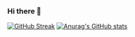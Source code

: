 ### Hi there 👋
[![GitHub Streak](https://github-readme-streak-stats.herokuapp.com?user=ambalikajaiswal&theme=dark)](https://git.io/streak-stats)
[![Anurag's GitHub stats](https://github-readme-stats.vercel.app/api?username=ambalikajaiswal)](https://github.com/anuraghazra/github-readme-stats)



<!--
**ambalikajaiswal/ambalikajaiswal** is a ✨ _special_ ✨ repository because its `README.md` (this file) appears on your GitHub profile.

Here are some ideas to get you started:

- 🔭 I’m currently working on ...
- 🌱 I’m currently learning ...
- 👯 I’m looking to collaborate on ...
- 🤔 I’m looking for help with ...
- 💬 Ask me about ...
- 📫 How to reach me: ...
- 😄 Pronouns: ...
- ⚡ Fun fact: ...
-->
